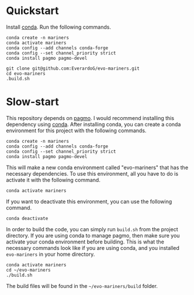 # Quickstart

Install [conda](https://docs.conda.io/en/latest/). Run the following commands.

```
conda create -n mariners
conda activate mariners
conda config --add channels conda-forge
conda config --set channel_priority strict
conda install pagmo pagmo-devel

git clone git@github.com:EverardoG/evo-mariners.git
cd evo-mariners
.build.sh
```

# Slow-start

This repository depends on [pagmo](https://esa.github.io/pagmo2/install.html). I would recommend installing this dependency using [conda](https://docs.conda.io/en/latest/). After installing conda, you can create a conda environment for this project with the following commands.

```
conda create -n mariners
conda config --add channels conda-forge
conda config --set channel_priority strict
conda install pagmo pagmo-devel
```

This will make a new conda environment called "evo-mariners" that has the necessary dependencies. To use this environment, all you have to do is activate it with the following command.
```
conda activate mariners
```

If you want to deactivate this environment, you can use the following command.
```
conda deactivate
```

In order to build the code, you can simply run `build.sh` from the project directory. If you are using conda to manage pagmo, then make sure you activate your conda environment before building. This is what the necessary commands look like if you are using conda, and you installed `evo-mariners` in your home directory.
```
conda activate mariners
cd ~/evo-mariners
./build.sh
```

The build files will be found in the `~/evo-mariners/build` folder.
